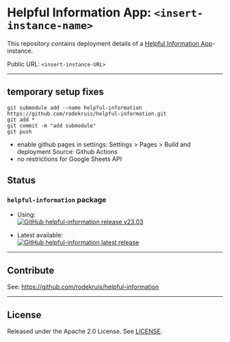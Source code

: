 # Helpful Information App: `<insert-instance-name>`

This repository contains deployment details of a [Helpful Information App](https://github.com/rodekruis/helpful-information)-instance.

Public URL: `<insert-instance-URL>`

---

## temporary setup fixes
```
git submodule add --name helpful-information https://github.com/rodekruis/helpful-information.git 
git add *
git commit -m "add submodule"
git push
```
* enable github pages in settings: Settings > Pages > Build and deployment Source: Github Actions
* no restrictions for Google Sheets API


## Status

### `helpful-information` package

- Using:  
  [![GitHub helpful-information release v23.03](https://img.shields.io/static/v1?label=helpful-information+release&message=v23.03.0&color=informational&logo=github)](https://github.com/rodekruis/helpful-information/releases/tag/v23.03.0)

- Latest available:  
  [![GitHub helpful-information latest release](https://img.shields.io/github/v/release/rodekruis/helpful-information?display_name=tag&label=helpful-information%20release&logo=github)](https://github.com/rodekruis/helpful-information/releases/latest)

---

## Contribute

See: <https://github.com/rodekruis/helpful-information>

---

## License

Released under the Apache 2.0 License. See [LICENSE](./LICENSE).
